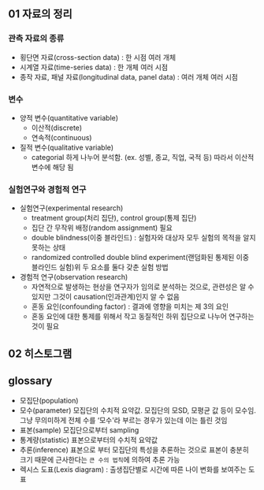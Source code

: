 <!-- @import "[TOC]" {cmd="toc" depthFrom=1 depthTo=6 orderedList=false} -->

<!-- code_chunk_output -->
<!-- /code_chunk_output -->

## 01 자료의 정리

### 관측 자료의 종류

- 횡단면 자료(cross-section data) : 한 시점 여러 개체
- 시계열 자료(time-series data) : 한 개체 여러 시점
- 종작 자료, 패널 자료(longitudinal data, panel data) : 여러 개체 여러 시점

### 변수

- 양적 변수(quantitative variable)
  - 이산적(discrete)
  - 연속적(continuous)
- 질적 변수(qualitative variable)
  - categorial 하게 나누어 분석함. (ex. 성별, 종교, 직업, 국적 등) 따라서 이산적 변수에 해당 됨

### 실험연구와 경험적 연구

- 실험연구(experimental research)
  - treatment group(처리 집단), control group(통제 집단)
  - 집단 간 무작위 배정(random assignment) 필요
  - double blindness(이중 블라인드) : 실험자와 대상자 모두 실험의 목적을 알지 못하는 상태
  - randomized controlled double blind experiment(랜덤화된 통제된 이중 블라인드 실험)위 두 요소를 둘다 갖춘 실험 방법
- 경험적 연구(observation research)
  - 자연적으로 발생하는 현상을 연구자가 임의로 분석하는 것으로, 관련성은 알 수 있지만 그것이 causation(인과관계)인지 알 수 없음
  - 혼동 요인(confounding factor) : 결과에 영향을 미치는 제 3의 요인
  - 혼동 요인에 대한 통제를 위해서 작고 동질적인 하위 집단으로 나누어 연구하는 것이 필요

## 02 히스토그램

## glossary

- 모집단(population)
- 모수(parameter) 모집단의 수치적 요약값. 모집단의 모SD, 모평균 값 등이 모수임. 그냥 무의미하게 전체 수를 ‘모수'라 부르는 경우가 있는데 이는 틀린 것임
- 표본(sample) 모집단으로부터 sampling
- 통계량(statistic) 표본으로부터의 수치적 요약값
- 추론(inference) 표본으로 부터 모집단의 특성을 추론하는 것으로 표본이 충분히 크기 때문에 근사한다는 `큰 수의 법칙`에 의하여 추론 가능
- 렉시스 도표(Lexis diagram) : 출생집단별로 시간에 따른 나이 변화를 보여주는 도표

